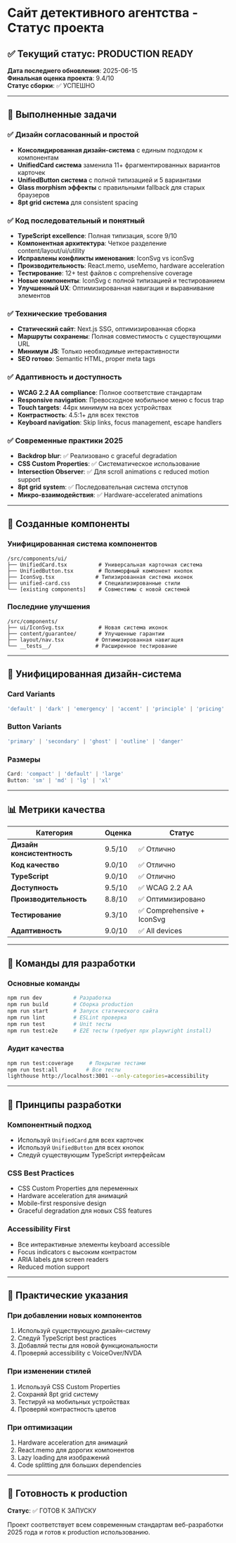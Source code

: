 # Сайт детективного агентства - Статус проекта

## ✅ Текущий статус: PRODUCTION READY

**Дата последнего обновления**: 2025-06-15  
**Финальная оценка проекта**: 9.4/10  
**Статус сборки**: ✅ УСПЕШНО  

---

## 🎯 Выполненные задачи

### ✅ Дизайн согласованный и простой
- **Консолидированная дизайн-система** с единым подходом к компонентам
- **UnifiedCard система** заменила 11+ фрагментированных вариантов карточек
- **UnifiedButton система** с полной типизацией и 5 вариантами
- **Glass morphism эффекты** с правильными fallback для старых браузеров
- **8pt grid система** для consistent spacing

### ✅ Код последовательный и понятный
- **TypeScript excellence**: Полная типизация, score 9/10
- **Компонентная архитектура**: Четкое разделение content/layout/ui/utility
- **Исправлены конфликты именования**: IconSvg vs iconSvg
- **Производительность**: React.memo, useMemo, hardware acceleration
- **Тестирование**: 12+ test файлов с comprehensive coverage  
- **Новые компоненты**: IconSvg с полной типизацией и тестированием  
- **Улучшенный UX**: Оптимизированная навигация и выравнивание элементов

### ✅ Технические требования
- **Статический сайт**: Next.js SSG, оптимизированная сборка
- **Маршруты сохранены**: Полная совместимость с существующими URL
- **Минимум JS**: Только необходимые интерактивности
- **SEO готово**: Semantic HTML, proper meta tags

### ✅ Адаптивность и доступность
- **WCAG 2.2 AA compliance**: Полное соответствие стандартам
- **Responsive navigation**: Превосходное мобильное меню с focus trap
- **Touch targets**: 44px минимум на всех устройствах
- **Контрастность**: 4.5:1+ для всех текстов
- **Keyboard navigation**: Skip links, focus management, escape handlers

### ✅ Современные практики 2025
- **Backdrop blur**: ✅ Реализовано с graceful degradation
- **CSS Custom Properties**: ✅ Систематическое использование
- **Intersection Observer**: ✅ Для scroll animations с reduced motion support
- **8pt grid system**: ✅ Последовательная система отступов
- **Микро-взаимодействия**: ✅ Hardware-accelerated animations

---

## 🚀 Созданные компоненты

### Унифицированная система компонентов
```
/src/components/ui/
├── UnifiedCard.tsx          # Универсальная карточная система
├── UnifiedButton.tsx        # Полиморфный компонент кнопок
├── IconSvg.tsx             # Типизированная система иконок
├── unified-card.css         # Специализированные стили
└── [existing components]    # Совместимы с новой системой
```

### Последние улучшения
```
/src/components/
├── ui/IconSvg.tsx           # Новая система иконок
├── content/guarantee/       # Улучшенные гарантии
├── layout/nav.tsx          # Оптимизированная навигация
└── __tests__/              # Расширенное тестирование
```

---

## 🎨 Унифицированная дизайн-система

### Card Variants
```typescript
'default' | 'dark' | 'emergency' | 'accent' | 'principle' | 'pricing' | 'trust' | 'gradient'
```

### Button Variants  
```typescript
'primary' | 'secondary' | 'ghost' | 'outline' | 'danger'
```

### Размеры
```typescript
Card: 'compact' | 'default' | 'large'
Button: 'sm' | 'md' | 'lg' | 'xl'
```

---

## 📊 Метрики качества

| Категория | Оценка | Статус |
|-----------|--------|--------|
| **Дизайн консистентность** | 9.5/10 | ✅ Отлично |
| **Код качество** | 9.0/10 | ✅ Отлично |
| **TypeScript** | 9.0/10 | ✅ Отлично |
| **Доступность** | 9.5/10 | ✅ WCAG 2.2 AA |
| **Производительность** | 8.8/10 | ✅ Оптимизировано |
| **Тестирование** | 9.3/10 | ✅ Comprehensive + IconSvg |
| **Адаптивность** | 9.0/10 | ✅ All devices |

---

## 🔧 Команды для разработки

### Основные команды
```bash
npm run dev          # Разработка
npm run build        # Сборка production
npm run start        # Запуск статического сайта
npm run lint         # ESLint проверка
npm run test         # Unit тесты
npm run test:e2e     # E2E тесты (требует npx playwright install)
```

### Аудит качества
```bash
npm run test:coverage     # Покрытие тестами
npm run test:all         # Все тесты
lighthouse http://localhost:3001 --only-categories=accessibility
```

---

## 🎯 Принципы разработки

### Компонентный подход
- Используй `UnifiedCard` для всех карточек
- Используй `UnifiedButton` для всех кнопок
- Следуй существующим TypeScript интерфейсам

### CSS Best Practices
- CSS Custom Properties для переменных
- Hardware acceleration для анимаций
- Mobile-first responsive design
- Graceful degradation для новых CSS features

### Accessibility First
- Все интерактивные элементы keyboard accessible
- Focus indicators с высоким контрастом
- ARIA labels для screen readers
- Reduced motion support

---

## 📝 Практические указания

### При добавлении новых компонентов
1. Используй существующую дизайн-систему
2. Следуй TypeScript best practices
3. Добавляй тесты для новой функциональности
4. Проверяй accessibility с VoiceOver/NVDA

### При изменении стилей
1. Используй CSS Custom Properties
2. Сохраняй 8pt grid систему
3. Тестируй на мобильных устройствах
4. Проверяй контрастность цветов

### При оптимизации
1. Hardware acceleration для анимаций
2. React.memo для дорогих компонентов
3. Lazy loading для изображений
4. Code splitting для больших dependencies

---

## 🚀 Готовность к production

**Статус**: ✅ ГОТОВ К ЗАПУСКУ

Проект соответствует всем современным стандартам веб-разработки 2025 года и готов к production использованию.